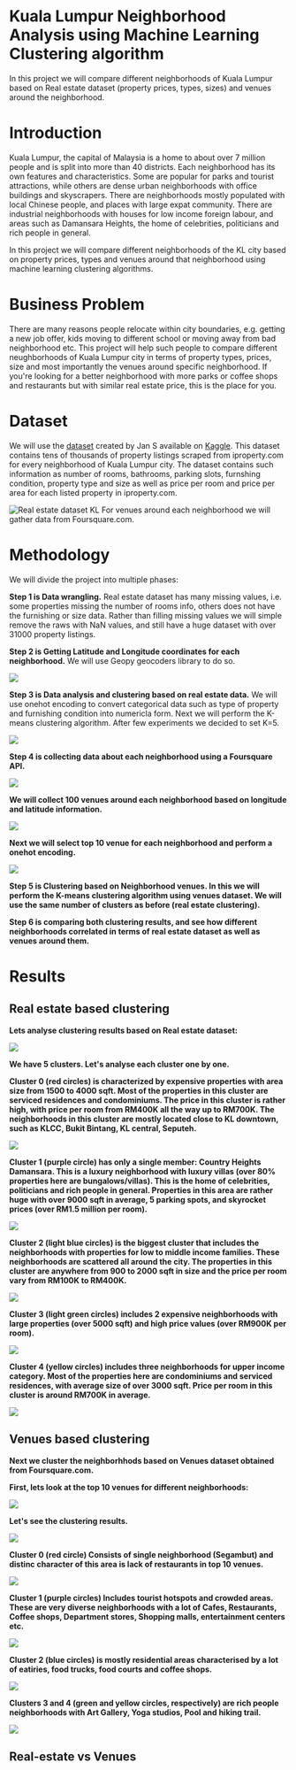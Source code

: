 # Kuala Lumpur Neighborhood Analysis using Machine Learning Clustering algorithm
In this project we will compare different neighborhoods of Kuala Lumpur based on Real estate dataset (property prices, types, sizes) and venues around the neighborhood.

# Introduction

Kuala Lumpur, the capital of Malaysia is a home to about over 7 million people and is split into more than 40 districts. Each neighborhood has its own features and characteristics. Some are popular for parks and tourist attractions, while others are dense urban neighborhoods with office buildings and skyscrapers. There are neighborhoods mostly populated with local Chinese people, and places with large expat community.
There are industrial neighborhoods with houses for low income foreign labour, and areas such as Damansara Heights, the home of celebrities, politicians and rich people in general.

In this project we will compare different neighborhoods of the KL city based on property prices, types and venues around that neighborhood using machine learning clustering algorithms.

# Business Problem

There are many reasons people relocate within city boundaries, e.g. getting a new job offer, kids moving to different school or moving away from bad neighborhood etc. This project will help such people to compare different neughborhoods of Kuala Lumpur city in terms of property types, prices, size and most importantly the venues around specific neighborhood. If you're looking for a better neighborhood with more parks or coffee shops and restaurants but with similar real estate price, this is the place for you.

# Dataset
We will use the [dataset](https://www.kaggle.com/dragonduck/property-listing-analysis) created by Jan S available on [Kaggle](https://www.kaggle.com).
This dataset contains tens of thousands of property listings scraped from iproperty.com for every neighborhood of Kuala Lumpur city.
The dataset contains such information as number of rooms, bathrooms, parking slots, furnshing condition, property type and size as well as price per room and price per area for each listed property in iproperty.com.

![Real estate dataset KL](images/figure1.png)
For venues around each neighborhood we will gather data from Foursquare.com.

# Methodology
We will divide the project into multiple phases:

<b>Step 1 is Data wrangling.</b> Real estate dataset has many missing values, i.e. some properties missing the number of rooms info, others does not have the furnishing or size data. Rather than filling missing values we will simple remove the raws with NaN values, and still have a huge dataset with over 31000 property listings.

<b>Step 2 is Getting Latitude and Longitude coordinates for each  neighborhood.</b> We will use Geopy geocoders library to do so.

![](/images/figure2.png)

<b>Step 3 is Data analysis and clustering based on real estate data.</b> We will use onehot encoding to convert categorical data such as type of property and furnishing condition into numericla form. Next we will perform the K-means clustering algorithm. After few experiments we decided to set K=5.

![](/images/figure2a.png)

<b>Step 4 is collecting data about each neighborhood using a Foursquare API.
  
![](/images/figure3.png)

We will collect 100 venues around each neighborhood based on longitude and latitude information.

![](/images/figure3a.png)

Next we will select top 10 venue for each neighborhood and perform a onehot encoding.

![](/images/figure3b.png)

<b>Step 5 is Clustering based on Neighborhood venues.</b> 
In this we will perform the K-means clustering algorithm using venues dataset. We will use the same number of clusters as before (real estate clustering). 

<b>Step 6 is comparing both clustering results,</b> 
and see how different neighborhoods correlated in terms of real estate dataset as well as venues around them. 

# Results
## Real estate based clustering 

Lets analyse clustering results based on Real estate dataset:

![](/images/figure4.png)

We have 5 clusters. Let's analyse each cluster one by one.

<b>Cluster 0 (red circles)</b> is characterized by expensive properties with area size from 1500 to 4000 sqft. Most of the properties in this cluster are serviced residences and condominiums.  The price in this cluster is rather high, with price per room from RM400K all the way up to RM700K. The neighborhoods in this cluster are mostly located close to KL downtown, such as KLCC, Bukit Bintang, KL central, Seputeh.

![](/images/figure5.png)

<b>Cluster 1 (purple circle)</b> has only a single member: 
<b>Country Heights Damansara</b>. 
This is a luxury neighborhood with luxury villas (over 80% properties here are bungalows/villas). This is the home of celebrities, politicians and rich people in general. Properties in this area are rather huge with over 9000 sqft in average, 5 parking spots, and skyrocket prices (over RM1.5 million per room). 

![](/images/figure6.png)

<b>Cluster 2 (light blue circles)</b> 
is the biggest cluster that includes the neighborhoods with properties for low to middle income families. These neighborhoods are scattered all around the city. The properties in this cluster are anywhere from 900 to 2000 sqft in size and the price per room vary from RM100K to RM400K. 

![](/images/figure7.png)

<b>Cluster 3 (light green circles)</b> 
includes 2 expensive neighborhoods with large properties (over 5000 sqft) and high price values (over RM900K per room). 

![](/images/figure8.png)

<b>Cluster 4 (yellow circles)</b> 
includes three neighborhoods for upper income category. Most of the properties here are condominiums and serviced residences, with average size of over 3000 sqft. Price per room in this cluster is around RM700K in average. 

![](/images/figure9.png)

## Venues based clustering

Next we cluster the neighborhhods based on Venues dataset obtained from Foursquare.com.

First, lets look at the top 10 venues for different neighborhoods:

![](/images/figure10.png)

Let's see the clustering results. 

![](/images/figure10a.png)

<b>Cluster 0 (red circle)</b>
Consists of single neighborhood (Segambut) and distinc character of this area is lack of restaurants in top 10 venues.

![](/images/figure10b.png)

<b>Cluster 1 (purple circles)</b> 
Includes tourist hotspots and crowded areas. These are very diverse neighborhoods with a lot of Cafes, Restaurants, Coffee shops, Department stores, Shopping malls, entertainment centers etc. 

![](/images/figure10c.png)

<b>Cluster 2 (blue circles)</b>
is mostly residential areas characterised by a lot of eatiries, food trucks, food courts and coffee shops. 

![](/images/figure10d.png)

<b>Clusters 3 and 4 (green and yellow circles, respectively)</b>
are rich people neighborhoods with Art Gallery, Yoga studios, Pool and hiking trail. 

![](/images/figure10e.png)

## Real-estate vs Venues

